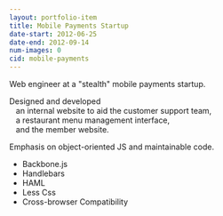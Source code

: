 ```yaml
---
layout: portfolio-item
title: Mobile Payments Startup
date-start: 2012-06-25
date-end: 2012-09-14
num-images: 0
cid: mobile-payments
---
```


Web engineer at a "stealth" mobile payments startup.


Designed and developed  
&nbsp;&nbsp; an internal website to aid the customer support team,  
&nbsp;&nbsp; a restaurant menu management interface,  
&nbsp;&nbsp; and the member website.  

Emphasis on object-oriented JS and maintainable code.

* Backbone.js
* Handlebars
* HAML
* Less Css
* Cross-browser Compatibility
